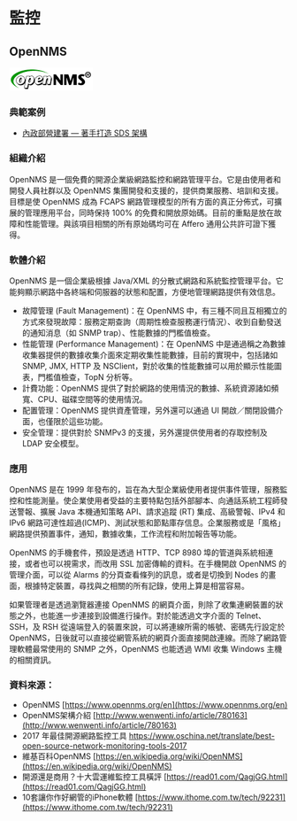 # **監控**

## **OpenNMS**

![](/assets/opennms.png)

### 典範案例

* [內政部營建署 — 著手打造 SDS 架構](/use-case/di-zhi-teng-yun-wang-yun-yong-duo-tao-kai-yuan-ruan-ti/ying-jian-shu-zhu-shou-da-zao-sds-jia-gou.md)

### 組織介紹

OpenNMS 是一個免費的開源企業級網路監控和網路管理平台。它是由使用者和開發人員社群以及 OpenNMS 集團開發和支援的，提供商業服務、培訓和支援。目標是使 OpenNMS 成為 FCAPS 網路管理模型的所有方面的真正分佈式，可擴展的管理應用平台，同時保持 100% 的免費和開放原始碼。目前的重點是放在故障和性能管理。與該項目相關的所有原始碼均可在 Affero 通用公共許可證下獲得。

### 軟體介紹

OpenNMS 是一個企業級根據 Java/XML 的分散式網路和系統監控管理平台。它能夠顯示網路中各終端和伺服器的狀態和配置，方便地管理網路提供有效信息。

* 故障管理 \(Fault Management\)：在 OpenNMS 中，有三種不同且互相獨立的方式來發現故障：服務定期查詢（周期性檢查服務運行情況）、收到自動發送的通知消息（如 SNMP trap）、性能數據的門檻值檢查。
* 性能管理 \(Performance Management\)：在 OpenNMS 中是通過稱之為數據收集器提供的數據收集介面來定期收集性能數據，目前的實現中，包括諸如 SNMP, JMX, HTTP 及 NSClient，對於收集的性能數據可以用於顯示性能圖表，門檻值檢查，TopN 分析等。
* 計費功能：OpenNMS 提供了對於網路的使用情況的數據、系統資源諸如頻寬、CPU、磁碟空間等的使用情況。
* 配置管理：OpenNMS 提供資產管理，另外還可以通過 UI 開啟／關閉設備介面，也僅限於這些功能。
* 安全管理：提供對於 SNMPv3 的支援，另外還提供使用者的存取控制及 LDAP 安全模型。

### 應用

OpenNMS 是在 1999 年發布的，旨在為大型企業級使用者提供事件管理，服務監控和性能測量。使企業使用者受益的主要特點包括外部腳本、向通話系統工程師發送警報、擴展 Java 本機通知策略 API、請求追蹤 \(RT\) 集成、高級警報、IPv4 和 IPv6 網路可達性超過\(ICMP\)、測試狀態和節點庫存信息。企業服務或是「風格」網路提供預置事件，通知，數據收集，工作流程和附加報告等功能。

OpenNMS 的手機套件，預設是透過 HTTP、TCP 8980 埠的管道與系統相連接，或者也可以視需求，而改用 SSL 加密傳輸的資料。在手機開啟 OpenNMS 的管理介面，可以從 Alarms 的分頁查看條列的訊息，或者是切換到 Nodes 的畫面，根據特定裝置，尋找與之相關的所有記錄，使用上算是相當容易。

如果管理者是透過瀏覽器連接 OpenNMS 的網頁介面，則除了收集連網裝置的狀態之外，也能進一步連接到設備進行操作。對於能透過文字介面的 Telnet、SSH，及 RSH 從遠端登入的裝置來說，可以將連線所需的帳號、密碼先行設定於 OpenNMS，日後就可以直接從網管系統的網頁介面直接開啟連線。而除了網路管理軟體最常使用的 SNMP 之外，OpenNMS 也能透過 WMI 收集 Windows 主機的相關資訊。

### 資料來源：

* OpenNMS [https://www.opennms.org/en](https://www.opennms.org/en)
* OpenNMS架構介紹 [http://www.wenwenti.info/article/780163](http://www.wenwenti.info/article/780163)
* 2017 年最佳開源網路監控工具 https://www.oschina.net/translate/best-open-source-network-monitoring-tools-2017
* 維基百科OpenNMS [https://en.wikipedia.org/wiki/OpenNMS](https://en.wikipedia.org/wiki/OpenNMS)
* 開源還是商用？十大雲運維監控工具橫評 [https://read01.com/QagjGG.html](https://read01.com/QagjGG.html)
* 10套讓你作好網管的iPhone軟體 [https://www.ithome.com.tw/tech/92231](https://www.ithome.com.tw/tech/92231)



